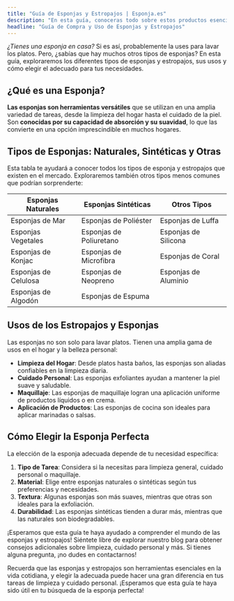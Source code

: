 ```yaml
---
title: "Guía de Esponjas y Estropajos | Esponja.es"
description: "En esta guía, conoceras todo sobre estos productos esenciales para la limpieza y el cuidado personal. Desde esponjas naturales hasta estropajos sintéticos, aprenderás sobre los tipos  de esponja disponibles, sus usos, y cómo elegir el adecuado para tus necesidades."
headline: "Guía de Compra y Uso de Esponjas y Estropajos"
---
```


_¿Tienes una esponja en casa?_ Si es así, probablemente la uses para lavar los platos. Pero, ¿sabías que hay muchos otros tipos de esponjas? En esta guía, exploraremos los diferentes tipos de esponjas y estropajos, sus usos y cómo elegir el adecuado para tus necesidades.

## ¿Qué es una Esponja?

**Las esponjas son herramientas versátiles** que se utilizan en una amplia variedad de tareas, desde la limpieza del hogar hasta el cuidado de la piel. Son **conocidas por su capacidad de absorción y su suavidad**, lo que las convierte en una opción imprescindible en muchos hogares.

## Tipos de Esponjas: Naturales, Sintéticas y Otras

Esta tabla te ayudará a conocer todos los tipos de esponja y estropajos que existen en el mercado. Exploraremos también otros tipos menos comunes que podrían sorprenderte:

| Esponjas Naturales   | Esponjas Sintéticas     | Otros Tipos          |
| -------------------- | ----------------------- | -------------------- |
| Esponjas de Mar      | Esponjas de Poliéster   | Esponjas de Luffa    |
| Esponjas Vegetales   | Esponjas de Poliuretano | Esponjas de Silicona |
| Esponjas de Konjac   | Esponjas de Microfibra  | Esponjas de Coral    |
| Esponjas de Celulosa | Esponjas de Neopreno    | Esponjas de Aluminio |
| Esponjas de Algodón  | Esponjas de Espuma      |                      |

## Usos de los Estropajos y Esponjas

Las esponjas no son solo para lavar platos. Tienen una amplia gama de usos en el hogar y la belleza personal:

- **Limpieza del Hogar**: Desde platos hasta baños, las esponjas son aliadas confiables en la limpieza diaria.
- **Cuidado Personal**: Las esponjas exfoliantes ayudan a mantener la piel suave y saludable.
- **Maquillaje**: Las esponjas de maquillaje logran una aplicación uniforme de productos líquidos o en crema.
- **Aplicación de Productos**: Las esponjas de cocina son ideales para aplicar marinadas o salsas.

## Cómo Elegir la Esponja Perfecta

La elección de la esponja adecuada depende de tu necesidad específica:

1. **Tipo de Tarea**: Considera si la necesitas para limpieza general, cuidado personal o maquillaje.
2. **Material**: Elige entre esponjas naturales o sintéticas según tus preferencias y necesidades.
3. **Textura**: Algunas esponjas son más suaves, mientras que otras son ideales para la exfoliación.
4. **Durabilidad**: Las esponjas sintéticas tienden a durar más, mientras que las naturales son biodegradables.

¡Esperamos que esta guía te haya ayudado a comprender el mundo de las esponjas y estropajos! Siéntete libre de explorar nuestro blog para obtener consejos adicionales sobre limpieza, cuidado personal y más. Si tienes alguna pregunta, ¡no dudes en contactarnos!

Recuerda que las esponjas y estropajos son herramientas esenciales en la vida cotidiana, y elegir la adecuada puede hacer una gran diferencia en tus tareas de limpieza y cuidado personal. ¡Esperamos que esta guía te haya sido útil en tu búsqueda de la esponja perfecta!

